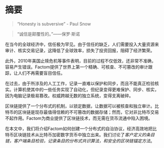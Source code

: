 # 摘要
> “Honesty is subversive” - Paul Snow

> “诚信是颠覆性的。”——保罗·斯诺

在当今的全球经济中，信任极为罕见。由于信任的缺乏，人们需要投入大量资源来审计、核实交易记录，这降低了全球效率，损失了投资回报，阻碍了经济繁荣。

此外，2010年美国止赎危机等事件表明，目前的过程不仅低效，还非常不准确，容易产生错误。Factom提供了世界上第一个精确、可核查、不可篡改的审计跟踪，让人们不再需要盲目信任。

在过去，由于所涉及的人工工作，记录一直难以保护和同步，而且不能真正检验核实。计算机使其中的一些任务实现了自动化，但纪录变得更难保护、同步、核实，因为电脑记录极易篡改。权威跨越无数的独立系统，变得支离破碎。

区块链提供了一个分布式的机制，以锁定数据，让数据可以被核查和独立审计。比特币的区块链是现存最值得信赖的不可篡改的数据存储；然而，它对非比特币交易不起作用。Factom为商业提供了区块链技术，而无需在货币流通中陷入困境。

在本文中，我们将介绍Factom如何创建一个分布式的自治协议，经济高效地把比特币区块链技术从比特币加密数字货币中独立出来。我们讨论了*客户定义的条目链，客户端条目检验，记录条目的分布式共识算法，和安全的区块链锚定方法*。
